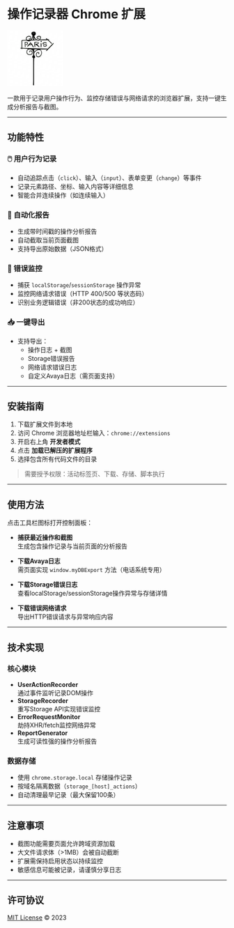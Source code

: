 # 操作记录器 Chrome 扩展

![扩展图标](images/icon128.png)

一款用于记录用户操作行为、监控存储错误与网络请求的浏览器扩展，支持一键生成分析报告与截图。

---

## 功能特性

### 🖱️ 用户行为记录
- 自动追踪点击（`click`）、输入（`input`）、表单变更（`change`）等事件
- 记录元素路径、坐标、输入内容等详细信息
- 智能合并连续操作（如连续输入）

### 📸 自动化报告
- 生成带时间戳的操作分析报告
- 自动截取当前页面截图
- 支持导出原始数据（JSON格式）

### 🚨 错误监控
- 捕获 `localStorage`/`sessionStorage` 操作异常
- 监控网络请求错误（HTTP 400/500 等状态码）
- 识别业务逻辑错误（非200状态的成功响应）

### 📥 一键导出
- 支持导出：
    - 操作日志 + 截图
    - Storage错误报告
    - 网络请求错误日志
    - 自定义Avaya日志（需页面支持）

---

## 安装指南

1. 下载扩展文件到本地
2. 访问 Chrome 浏览器地址栏输入：`chrome://extensions`
3. 开启右上角 **开发者模式**
4. 点击 **加载已解压的扩展程序**
5. 选择包含所有代码文件的目录

> 需要授予权限：活动标签页、下载、存储、脚本执行

---

## 使用方法

点击工具栏图标打开控制面板：

- **捕获最近操作和截图**  
  生成包含操作记录与当前页面的分析报告

- **下载Avaya日志**  
  需页面实现 `window.myDBExport` 方法（电话系统专用）

- **下载Storage错误日志**  
  查看localStorage/sessionStorage操作异常与存储详情

- **下载错误网络请求**  
  导出HTTP错误请求与异常响应内容

---

## 技术实现

### 核心模块
- **UserActionRecorder**  
  通过事件监听记录DOM操作
- **StorageRecorder**  
  重写Storage API实现错误监控
- **ErrorRequestMonitor**  
  劫持XHR/fetch监控网络异常
- **ReportGenerator**  
  生成可读性强的操作分析报告

### 数据存储
- 使用 `chrome.storage.local` 存储操作记录
- 按域名隔离数据（`storage_[host]_actions`）
- 自动清理最早记录（最大保留100条）

---

## 注意事项

- 截图功能需要页面允许跨域资源加载
- 大文件请求体（>1MB）会被自动截断
- 扩展需保持启用状态以持续监控
- 敏感信息可能被记录，请谨慎分享日志

---

## 许可协议

[MIT License](LICENSE) © 2023